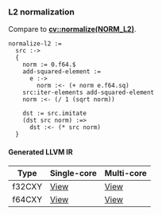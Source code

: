 ### L2 normalization
Compare to **[cv::normalize(NORM_L2)](http://docs.opencv.org/modules/core/doc/operations_on_arrays.html#normalize)**.

    normalize-l2 :=
      src :->
      {
        norm := 0.f64.$
        add-squared-element :=
          e :->
            norm :<- (+ norm e.f64.sq)
        src:iter-elements add-squared-element
        norm :<- (/ 1 (sqrt norm))

        dst := src.imitate
        (dst src norm) :=>
          dst :<- (* src norm)
      }

#### Generated LLVM IR
| Type    | Single-core | Multi-core |
|---------|-------------|------------|
| f32CXY  | [View](https://raw.githubusercontent.com/biometrics/likely/gh-pages/ir/benchmarks/normalize_l2_f32CXY_f32CXY.ll)   | [View](https://raw.githubusercontent.com/biometrics/likely/gh-pages/ir/benchmarks/normalize_l2_f32CXY_f32CXY_m.ll)   |
| f64CXY  | [View](https://raw.githubusercontent.com/biometrics/likely/gh-pages/ir/benchmarks/normalize_l2_f64CXY_f64CXY.ll)   | [View](https://raw.githubusercontent.com/biometrics/likely/gh-pages/ir/benchmarks/normalize_l2_f64CXY_f64CXY_m.ll)   |

